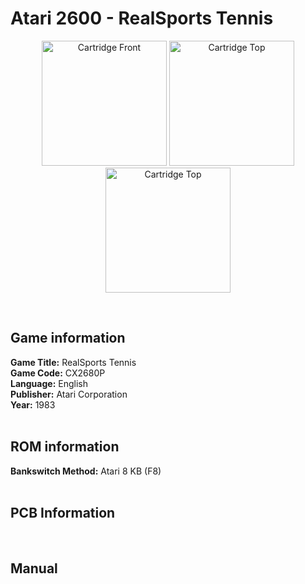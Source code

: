 # Atari 2600 - RealSports Tennis

<p align="center" width="100%">
	<img src="https://archive.org/download/A26_REALSPORTS_TENNIS_CX2680P/01_LABEL_FRONT.JPG" alt="Cartridge Front" width="200"/>
	<img src="https://archive.org/download/A26_REALSPORTS_TENNIS_CX2680P/02_LABEL_TOP.JPG" alt="Cartridge Top" width="200"/>
	<img src="https://archive.org/download/A26_REALSPORTS_TENNIS_CX2680P/03_CARTRIDGE_BACK.JPG" alt="Cartridge Top" width="200"/>
</p> <br/>

## Game information

**Game Title:** RealSports Tennis <br/>
**Game Code:** CX2680P <br/>
**Language:** English <br/>
**Publisher:** Atari Corporation <br/>
**Year:** 1983 <br/>
<br/>

## ROM information

**Bankswitch Method:** Atari 8 KB (F8) <br/>
<br/>

## PCB Information
<br/>

## Manual
